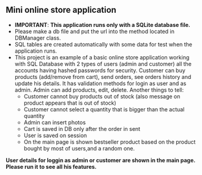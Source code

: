 ## Mini online store application

- __IMPORTANT__: **This application runs only with a SQLite database file.**
- Please make a db file and put the url into the method located in DBManager class.
- SQL tables are created automatically with some data for test when the application runs.
- This project is an example of a basic online store application working with SQL Database with 2 types of users (admin
  and customer) all the accounts having hashed passwords for security. Customer can buy products (add/remove from cart),
  send orders, see orders history and update his details. It has validation methods for login as user and as admin. Admin
  can add products, edit, delete. Another things to tell:
    - Customer cannot buy products out of stock (also message on product appears that is out of stock)
    - Customer cannot select a quantity that is bigger than the actual quantity
    - Admin can insert photos
    - Cart is saved in DB only after the order in sent
    - User is saved on session
    - On the main page is shown bestseller product based on the product bought by most of users,and a random one.

**User details for loggin as admin or customer are shown in the main page. Please run it to see all his features.**
  
